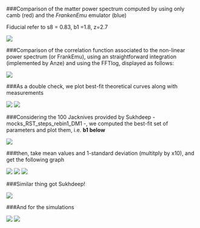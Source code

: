 ###Comparison of the matter power spectrum computed by using only camb (red) and the *FrankenEmu*  emulator (blue)


Fiducial refer to s8 = 0.83, b1 =1.8, z=2.7

![](https://github.com/ja-vazquez/Upsilon/blob/master/Results/Pk.jpg)

###Comparison of the correlation function associated to the non-linear power spectrum (or FrankEmu), using an straightforward integration (implemented by Anze) and using the FFTlog, displayed as follows: 


![](https://github.com/ja-vazquez/Upsilon/blob/master/Results/Xi.jpg)

###As a double check, we plot best-fit theoretical curves along with measurements

![](https://github.com/ja-vazquez/Upsilon/blob/master/Results/gg.jpg) 
![](https://github.com/ja-vazquez/Upsilon/blob/master/Results/gm.jpg) 



###Considering the 100 Jacknives provided by Sukhdeep - mocks_RST_steps_rebin1_DM1 -, we computed the best-fit set of parameters and plot them, i.e. **b1 below**


![](https://github.com/ja-vazquez/Upsilon/blob/master/Results/Jk_r10.jpg)


###then, take mean values and 1-standard deviation (multitply by x10), and get the following graph


![](https://github.com/ja-vazquez/Upsilon/blob/master/Results/s8.jpg)
![](https://github.com/ja-vazquez/Upsilon/blob/master/Results/b1.jpg)
![](https://github.com/ja-vazquez/Upsilon/blob/master/Results/b2.jpg)


###Similar thing got Sukhdeep!

![](https://github.com/ja-vazquez/Upsilon/blob/master/Results/gm_Sukhdeep.jpg)

###And for the simulations

![](https://github.com/ja-vazquez/Upsilon/blob/master/Results/Sim_z0.25.jpg)
![](https://github.com/ja-vazquez/Upsilon/blob/master/Results/Sim_b1.jpg)